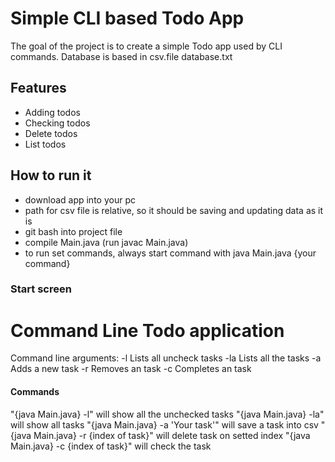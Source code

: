# Simple CLI based Todo App

The goal of the project is to create a simple Todo app used by CLI commands.
Database is based in csv.file database.txt

## Features

- Adding todos
- Checking todos
- Delete todos
- List todos


## How to run it

- download app into your pc
- path for csv file is relative, so it should be saving and updating data as it is 
- git bash into project file
- compile Main.java (run javac Main.java)
- to run set commands, always start command with java Main.java {your command}


### Start screen 

Command Line Todo application
=============================


Command line arguments:
    -l   Lists all uncheck tasks
    -la  Lists all the tasks
    -a   Adds a new task
    -r   Removes an task
    -c   Completes an task

#### Commands
"{java Main.java} -l" will show all the unchecked tasks
"{java Main.java} -la" will show all tasks
"{java Main.java} -a 'Your task'" will save a task into csv
"{java Main.java} -r {index of task}" will delete task on setted index
"{java Main.java} -c {index of task}" will check the task

